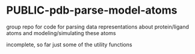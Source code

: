 # PUBLIC-pdb-parse-model-atoms
group repo for code for parsing data representations about protein/ligand atoms and modeling/simulating these atoms

incomplete, so far just some of the utility functions
